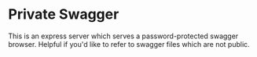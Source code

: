 # Private Swagger

This is an express server which serves a password-protected swagger browser. Helpful if you'd like to refer to swagger files which are not public.